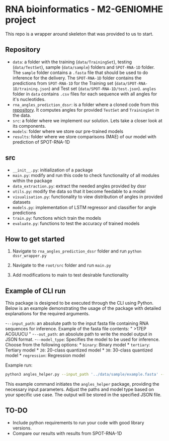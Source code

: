 # RNA bioinformatics - M2-GENIOMHE project

This repo is a wrapper around skeleton that was provided to us to start.

## Repository

- `data`: a folder with the training (`data/TrainingSet`), testing (`data/TestSet`), sample (`data/sample`) folders and `SPOT-RNA-1D` folder.
  The `sample` folder contains a `.fasta` file that should be used to do inference for the delivery.
  The `SPOT-RNA-1D` folder contains the predictions from `SPOT-RNA-1D` for the Training set (`data/SPOT-RNA-1D/training.json`) and Test set (`data/SPOT-RNA-1D/test.json`). `angles` folder in `data` contains `.csv` files for each sequence with all angles for it's nucleotides.
- `rna_angles_prediction_dssr`: is a folder where a cloned code from this [repository](https://github.com/EvryRNA/rna_angles_prediction_dssr/tree/main). It computes angles for provided `TestSet` and `TrainingSet` in the data.
- `src`: a folder where we implement our solution. Lets take a closer look at its components.
- `models`: folder where we store our pre-trained models
- `results`: folder where we store comparisons (MAE) of our model with prediction of SPOT-RNA-1D

## src

- `__init__.py`: initialization of a package
- `main.py`: modify and run this code to check functionality of all modules within the package
- `data_extraction.py`: extract the needed angles provided by dssr
- `utils.py`: modify the data so that it become feedable to a model
- `visualisation.py`: functionality to view distribution of angles in provided datasets
- `models.py`: implementation of LSTM regressor and classifier for angle predictions
- `train.py`: functions which train the models
- `evaluate.py`: functions to test the accuracy of trained models

## How to get started

1. Navigate to `rna_angles_prediction_dssr` folder and run `python dssr_wrapper.py`

2. Navigate to the `root/src` folder and run `main.py`

3. Add modifications to main to test desirable functionality

## Example of CLI run

This package is designed to be executed through the CLI using Python. Below is an example demonstrating the usage of the package with detailed explanations for the required arguments.

-`--input_path`: an absolute path to the input fasta file containing RNA sequences for inference.
              Example of the fasta file contents:
              "
                >17EP
                ACGUUCU
              "
-`--out_path`: an absolute path to write the model output in JSON format.
-`--model_type`: Specifies the model to be used for inference. Choose from the following options:
                    * `binary`: Binary model
                    * `tertiary`: Tertiary model
                    * `20`: 20-class quantized model
                    * `30`: 30-class quantized model
                    * `regression`: Regression model

Example run:

```bash
python3 angles_helper.py --input_path '../data/sample/example.fasta' --out_path '../results/test_output.json' --model_type 'binary'
```

This example command initiates the `angles_helper` package, providing the necessary input parameters. Adjust the paths and model type based on your specific use case. The output will be stored in the specified JSON file.

## TO-DO

- Include python requirements to run your code with good library versions.
- Compare our results with results from SPOT-RNA-1D
